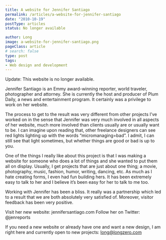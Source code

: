 ```yaml
---
title: A website for Jennifer Santiago
permalink: /articles/a-website-for-jennifer-santiago
date: "2010-10-19"
postType: articles
status: No longer available

author: Long
image: a-website-for-jennifer-santiago.png
pageClass: article
# search: false
type: post
tags:
- Web design and development
---
```


Update: This website is no longer available.

Jennifer Santiago is an Emmy award-winning reporter, world traveler, photographer and attorney. She is currently the host and producer of Plum Daily, a news and entertainment program. It certainly was a privilege to work on her website.

The process to get to the result was very different from other projects I’ve worked on in the sense that Jennifer was very much involved in all aspects of her website, much more involved than clients usually are or usually want to be. I can imagine upon reading that, other freelance designers can see red lights lighting up with the words “micromanaging=bad”. I admit, I can still see that light sometimes, but whether things are good or bad is up to you.

One of the things I really like about this project is that I was making a website for someone who does a lot of things and she wanted to put them all on display. Usually, I get projects that are just about one thing; a movie, photography, music, fashion, humor, writing, dancing, etc. As much as I hate creating forms, I even had fun building hers. It has been extremely easy to talk to her and I believe it’s been easy for her to talk to me too.

Working with Jennifer has been a bliss. It really was a partnership which led to a result that we are both absolutely very satisfied of. Moreover, visitor feedback has been very positive.

Visit her new website: jennifersantiago.com
Follow her on Twitter: @jenreports

If you need a new website or already have one and want a new design, I am right here and currently open to new projects: long@longzero.com
